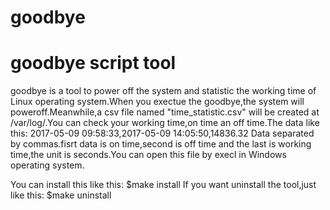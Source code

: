 # goodbye
goodbye script tool
=====================
goodbye is a tool to power off the system and statistic 
the working time of Linux operating system.When you exectue
the goodbye,the system will poweroff.Meanwhile,a csv file
named "time_statistic.csv" will be created at /var/log/.You can
check your working time,on time an off time.The data like this:
2017-05-09 09:58:33,2017-05-09 14:05:50,14836.32
Data separated by commas.fisrt data is on time,second is off time
and the last is working time,the unit is seconds.You can open 
this file by execl in Windows operating system.

You can install this like this:
$make install
If you want uninstall the tool,just like this:
$make uninstall

